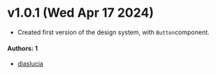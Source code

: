 # v1.0.1 (Wed Apr 17 2024)

- Created first version of the design system, with `Button`component.

#### Authors: 1

- [diaslucia](https://github.com/diaslucia)
